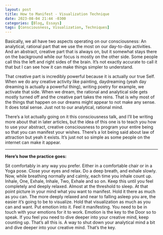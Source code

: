 ```yaml
---
layout: post
title: How to Manifest - Visualization Technique
date: 2023-08-04 21:44 -0300
categories: [Blog, Essays]
tags: [Consciousness, Visualization, Techniques]
---
```


Basically, we all have two aspects operating on our consciousness: An analytical, rational part that we use the most on our day-to-day activities. And an abstract, creative part that is always on, but it somewhat stays there on the background while our focus is mostly on the other side. Some people call this the left and right sides of the brain. It’s not exactly accurate to call it that but I can see how it can make things simpler to understand.

That creative part is incredibly powerful because it is actually our true Self. When we do any creative activity like painting, daydreaming (yeah day dreaming is actually a powerful thing), writing poetry for example, we activate that side. When we dream, the rational and analytical side gets mostly turned off and the creative part takes the reins. That is why most of the things that happen on our dreams might appear to not make any sense. It does total sense. Just not to our analytical, rational mind.

There’s a lot actually going on it this consciousness talk, and I’ll be writing more about that in later articles, but the idea of this one is to teach you how to use your abstract, creative consciousness to program your entire being so that you can manifest your wishes. There’s a lot being said about law of attraction but yeah it exists. It’s just not so simple as some people on the internet can make it appear.

---

**Here’s how the practice goes:**

Sit comfortably in any way you prefer. Either in a comfortable chair or in a Yoga pose.
Close your eyes and relax. Do a deep breath, and exhale slowly.
Now, while breathing normally and calmly, each time you inhale count up. Inhale, One, Exhale, Inhale, Two, Exhale and so on. Keep this until you feel completely and deeply relaxed. Almost at the threshold to sleep.
At that point picture in your mind what you want to manifest. Hold it there as much as you can. The more deeply relaxed and near to falling asleep you are, the easier it’s going to be to visualize. Hold that visualization as much as you can and want. Put emotion into it. Feel it manifesting. You need to be in touch with your emotions for it to work. Emotion is the key to the Door so to speak. If you feel you need to dive deeper into your creative mind, keep counting up. That’s all this is. A way to shut down your analytical mind a bit and dive deeper into your creative mind. That’s the key.

